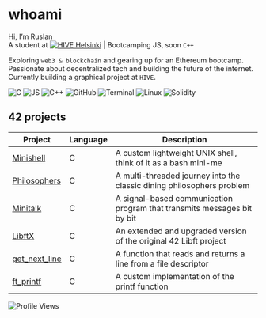 # whoami
Hi, I’m Ruslan  
A student at [![HIVE Helsinki](https://img.shields.io/badge/HIVE_Helsinki-000000?style=flat&logo=42&logoColor=white)](https://www.hive.fi/en/) | Bootcamping JS, soon `C++`  

Exploring `web3 & blockchain` and gearing up for an Ethereum bootcamp.  
Passionate about decentralized tech and building the future of the internet.  
Currently building a graphical project at `HIVE`.


![C](https://skillicons.dev/icons?i=c) ![JS](https://skillicons.dev/icons?i=js) ![C++](https://skillicons.dev/icons?i=cpp) ![GitHub](https://skillicons.dev/icons?i=github) ![Terminal](https://skillicons.dev/icons?i=bash) ![Linux](https://skillicons.dev/icons?i=linux) ![Solidity](https://skillicons.dev/icons?i=solidity)


## 42 projects
| Project | Language | Description |
|---------|------|------------------|
| [Minishell](https://github.com/lnemenl/minishell) | C | A custom lightweight UNIX shell, think of it as a bash mini-me |
| [Philosophers](https://github.com/lnemenl/Philosophers) | C |  A multi-threaded journey into the classic dining philosophers problem |
| [Minitalk](https://github.com/lnemenl/Minitalk) | C |  A signal-based communication program that transmits messages bit by bit |
| [LibftX](https://github.com/lnemenl/LibftX) | C |  An extended and upgraded version of the original 42 Libft project |
| [get_next_line](https://github.com/lnemenl/get_next_line) | C |  A function that reads and returns a line from a file descriptor |
| [ft_printf](https://github.com/lnemenl/ft_printf) | C |  A custom implementation of the printf function |

![Profile Views](https://komarev.com/ghpvc/?username=lnemenl&color=CBA6F7&style=flat&label=Profile+Views)
